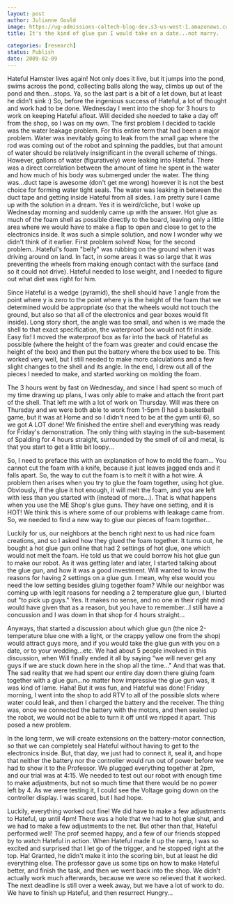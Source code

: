 ```yaml
---
layout: post
author: Julianne Gould
image: https://ug-admissions-caltech-blog-dev.s3-us-west-1.amazonaws.com/old_pictures/caltech_as_it_happens/6a0105349b8251970b011168546a2e970c.jpg
title: It's the kind of glue gun I would take on a date...not marry.

categories: [research]
status: Publish
date: 2009-02-09
---
```



Hateful Hamster lives again! Not only does it live, but it jumps into the pond, swims across the pond, collecting balls along the way, climbs up out of the pond and then...stops. Ya, so the last part is a bit of a let down, but at least he didn't sink :)
So, before the ingenious success of Hateful, a lot of thought and work had to be done. Wednesday I went into the shop for 3 hours to work on keeping Hateful afloat. Will decided she needed to take a day off from the shop, so I was on my own. The first problem I decided to tackle was the water leakage problem. For this entire term that had been a major problem. Water was inevitably going to leak from the small gap where the rod was coming out of the robot and spinning the paddles, but that amount of water should be relatively insignificant in the overall scheme of things. However, gallons of water (figuratively) were leaking into Hateful. There was a direct correlation between the amount of time he spent in the water and how much of his body was submerged under the water. The thing was...duct tape is awesome (don't get me wrong) however it is not the best choice for forming water tight seals. The water was leaking in between the duct tape and getting inside Hateful from all sides. 
I am pretty sure I came up with the solution in a dream. Yes it is weird/cliche, but I woke up Wednesday morning and suddenly came up with the answer. Hot glue as much of the foam shell as possible directly to the board, leaving only a little area where we would have to make a flap to open and close to get to the electronics inside. It was such a simple solution, and now I wonder why we didn't think of it earlier. First problem solved!
Now, for the second problem...Hateful's foam "belly" was rubbing on the ground when it was driving around on land. In fact, in some areas it was so large that it was preventing the wheels from making enough contact with the surface (and so it could not drive). Hateful needed to lose weight, and I needed to figure out what diet was right for him.

Since Hateful is a wedge (pyramid), the shell should have 1 angle from the point where y is zero to the point where y is the height of the foam that we determined would be appropriate (so that the wheels would not touch the ground, but also so that all of the electronics and gear boxes would fit inside). Long story short, the angle was too small, and when is we made the shell to that exact specification, the waterproof box would not fit inside. Easy fix! I moved the waterproof box as far into the back of Hateful as possible (where the height of the foam was greater and could encase the height of the box) and then put the battery where the box used to be. This worked very well, but I still needed to make more calculations and a few slight changes to the shell and its angle. In the end, I drew out all of the pieces I needed to make, and started working on molding the foam.

The 3 hours went by fast on Wednesday, and since I had spent so much of my time drawing up plans, I was only able to make and attach the front part of the shell. That left me with a lot of work on Thursday. Will was there on Thursday and we were both able to work from 1-5pm (I had a basketball game, but it was at Home and so I didn't need to be at the gym until 6), so we got A LOT done! We finished the entire shell and everything was ready for Friday's demonstration. The only thing with staying in the sub-basement of Spalding for 4 hours straight, surrounded by the smell of oil and metal, is that you start to get a little bit loopy...

So, I need to preface this with an explanation of how to mold the foam... You cannot cut the foam with a knife, because it just leaves jagged ends and it falls apart. So, the way to cut the foam is to melt it with a hot wire. A problem then arises when you try to glue the foam together, using hot glue. Obviously, if the glue it hot enough, it will melt the foam, and you are left with less than you started with (instead of more...). That is what happens when you use the ME Shop's glue guns. They have one setting, and it is HOT! We think this is where some of our problems with leakage came from. So, we needed to find a new way to glue our pieces of foam together...

Luckily for us, our neighbors at the bench right next to us had nice foam creations, and so I asked how they glued the foam together. It turns out, he bought a hot glue gun online that had 2 settings of hot glue, one which would not melt the foam. He told us that we could borrow his hot glue gun to make our robot. As it was getting later and later, I started talking about the glue gun, and how it was a good investment. Will wanted to know the reasons for having 2 settings on a glue gun. I mean, why else would you need the low setting besides gluing together foam? While our neighbor was coming up with legit reasons for needing a 2 temperature glue gun, I blurted out "to pick up guys." Yes. It makes no sense, and no one in their right mind would have given that as a reason, but you have to remember...I still have a concussion and I was down in that shop for 4 hours straight...

Anyways, that started a discussion about which glue gun (the nice 2-temperature blue one with a light, or the crappy yellow one from the shop) would attract guys more, and if you would take the glue gun with you on a date, or to your wedding...etc. We had about 5 people involved in this discussion, when Will finally ended it all by saying "we will never get any guys if we are stuck down here in the shop all the time..." And that was that. The sad reality that we had spent our entire day down there gluing foam together with a glue gun...no matter how impressive the glue gun was, it was kind of lame. Haha! But it was fun, and Hateful was done!
Friday morning, I went into the shop to add RTV to all of the possible slots where water could leak, and then I charged the battery and the receiver. The thing was, once we connected the battery with the motors, and then sealed up the robot, we would not be able to turn it off until we ripped it apart. This posed a new problem.

In the long term, we will create extensions on the battery-motor connection, so that we can completely seal Hateful without having to get to the electronics inside. But, that day, we just had to connect it, seal it, and hope that neither the battery nor the controller would run out of power before we had to show it to the Professor. We plugged everything together at 2pm, and our trial was at 4:15. We needed to test out our robot with enough time to make adjustments, but not so much time that there would be no power left by 4. As we were testing it, I could see the Voltage going down on the controller display. I was scared, but I had hope.

Luckily, everything worked out fine! We did have to make a few adjustments to Hateful, up until 4pm! There was a hole that we had to hot glue shut, and we had to make a few adjustments to the net. But other than that, Hateful performed well! The prof seemed happy, and a few of our friends stopped by to watch Hateful in action. When Hateful made it up the ramp, I was so excited and surprised that I let go of the trigger, and he stopped right at the top. Ha!
 Granted, he didn't make it into the scoring bin, but at least he did everything else. The professor gave us some tips on how to make Hateful better, and finish the task, and then we went back into the shop. We didn't actually work much afterwards, because we were so relieved that it worked. The next deadline is still over a week away, but we have a lot of work to do. We have to finish up Hateful, and then resurrect Hungry...

